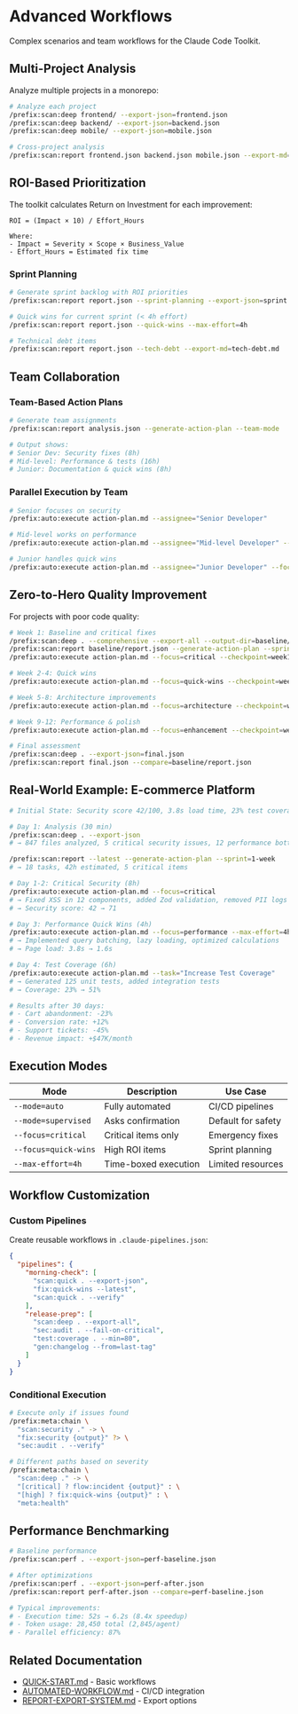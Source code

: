 # Advanced Workflows

Complex scenarios and team workflows for the Claude Code Toolkit.

## Multi-Project Analysis

Analyze multiple projects in a monorepo:

```bash
# Analyze each project
/prefix:scan:deep frontend/ --export-json=frontend.json
/prefix:scan:deep backend/ --export-json=backend.json
/prefix:scan:deep mobile/ --export-json=mobile.json

# Cross-project analysis
/prefix:scan:report frontend.json backend.json mobile.json --export-md=cross-project.md
```

## ROI-Based Prioritization

The toolkit calculates Return on Investment for each improvement:

```
ROI = (Impact × 10) / Effort_Hours

Where:
- Impact = Severity × Scope × Business_Value
- Effort_Hours = Estimated fix time
```

### Sprint Planning

```bash
# Generate sprint backlog with ROI priorities
/prefix:scan:report report.json --sprint-planning --export-json=sprint.json

# Quick wins for current sprint (< 4h effort)
/prefix:scan:report report.json --quick-wins --max-effort=4h

# Technical debt items
/prefix:scan:report report.json --tech-debt --export-md=tech-debt.md
```

## Team Collaboration

### Team-Based Action Plans

```bash
# Generate team assignments
/prefix:scan:report analysis.json --generate-action-plan --team-mode

# Output shows:
# Senior Dev: Security fixes (8h)
# Mid-level: Performance & tests (16h)  
# Junior: Documentation & quick wins (8h)
```

### Parallel Execution by Team

```bash
# Senior focuses on security
/prefix:auto:execute action-plan.md --assignee="Senior Developer"

# Mid-level works on performance
/prefix:auto:execute action-plan.md --assignee="Mid-level Developer" --parallel=2

# Junior handles quick wins
/prefix:auto:execute action-plan.md --assignee="Junior Developer" --focus=quick-wins
```

## Zero-to-Hero Quality Improvement

For projects with poor code quality:

```bash
# Week 1: Baseline and critical fixes
/prefix:scan:deep . --comprehensive --export-all --output-dir=baseline/
/prefix:scan:report baseline/report.json --generate-action-plan --sprint=12-weeks
/prefix:auto:execute action-plan.md --focus=critical --checkpoint=week1

# Week 2-4: Quick wins
/prefix:auto:execute action-plan.md --focus=quick-wins --checkpoint=week2-4

# Week 5-8: Architecture improvements
/prefix:auto:execute action-plan.md --focus=architecture --checkpoint=week5-8

# Week 9-12: Performance & polish
/prefix:auto:execute action-plan.md --focus=enhancement --checkpoint=week9-12

# Final assessment
/prefix:scan:deep . --export-json=final.json
/prefix:scan:report final.json --compare=baseline/report.json
```

## Real-World Example: E-commerce Platform

```bash
# Initial State: Security score 42/100, 3.8s load time, 23% test coverage

# Day 1: Analysis (30 min)
/prefix:scan:deep . --export-json
# → 847 files analyzed, 5 critical security issues, 12 performance bottlenecks

/prefix:scan:report --latest --generate-action-plan --sprint=1-week
# → 18 tasks, 42h estimated, 5 critical items

# Day 1-2: Critical Security (8h)
/prefix:auto:execute action-plan.md --focus=critical
# → Fixed XSS in 12 components, added Zod validation, removed PII logs
# → Security score: 42 → 71

# Day 3: Performance Quick Wins (4h)
/prefix:auto:execute action-plan.md --focus=performance --max-effort=4h
# → Implemented query batching, lazy loading, optimized calculations
# → Page load: 3.8s → 1.6s

# Day 4: Test Coverage (6h)
/prefix:auto:execute action-plan.md --task="Increase Test Coverage"
# → Generated 125 unit tests, added integration tests
# → Coverage: 23% → 51%

# Results after 30 days:
# - Cart abandonment: -23%
# - Conversion rate: +12%
# - Support tickets: -45%
# - Revenue impact: +$47K/month
```

## Execution Modes

| Mode | Description | Use Case |
|------|-------------|----------|
| `--mode=auto` | Fully automated | CI/CD pipelines |
| `--mode=supervised` | Asks confirmation | Default for safety |
| `--focus=critical` | Critical items only | Emergency fixes |
| `--focus=quick-wins` | High ROI items | Sprint planning |
| `--max-effort=4h` | Time-boxed execution | Limited resources |

## Workflow Customization

### Custom Pipelines

Create reusable workflows in `.claude-pipelines.json`:

```json
{
  "pipelines": {
    "morning-check": [
      "scan:quick . --export-json",
      "fix:quick-wins --latest",
      "scan:quick . --verify"
    ],
    "release-prep": [
      "scan:deep . --export-all",
      "sec:audit . --fail-on-critical",
      "test:coverage . --min=80",
      "gen:changelog --from=last-tag"
    ]
  }
}
```

### Conditional Execution

```bash
# Execute only if issues found
/prefix:meta:chain \
  "scan:security ." -> \
  "fix:security {output}" ?> \
  "sec:audit . --verify"

# Different paths based on severity
/prefix:meta:chain \
  "scan:deep ." -> \
  "[critical] ? flow:incident {output}" : \
  "[high] ? fix:quick-wins {output}" : \
  "meta:health"
```

## Performance Benchmarking

```bash
# Baseline performance
/prefix:scan:perf . --export-json=perf-baseline.json

# After optimizations
/prefix:scan:perf . --export-json=perf-after.json
/prefix:scan:report perf-after.json --compare=perf-baseline.json

# Typical improvements:
# - Execution time: 52s → 6.2s (8.4x speedup)
# - Token usage: 28,450 total (2,845/agent)
# - Parallel efficiency: 87%
```

## Related Documentation

- [QUICK-START.md](QUICK-START.md) - Basic workflows
- [AUTOMATED-WORKFLOW.md](AUTOMATED-WORKFLOW.md) - CI/CD integration
- [REPORT-EXPORT-SYSTEM.md](REPORT-EXPORT-SYSTEM.md) - Export options
